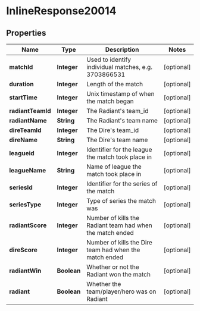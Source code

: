 
# InlineResponse20014

## Properties
Name | Type | Description | Notes
------------ | ------------- | ------------- | -------------
**matchId** | **Integer** | Used to identify individual matches, e.g. 3703866531 |  [optional]
**duration** | **Integer** | Length of the match |  [optional]
**startTime** | **Integer** | Unix timestamp of when the match began |  [optional]
**radiantTeamId** | **Integer** | The Radiant&#39;s team_id |  [optional]
**radiantName** | **String** | The Radiant&#39;s team name |  [optional]
**direTeamId** | **Integer** | The Dire&#39;s team_id |  [optional]
**direName** | **String** | The Dire&#39;s team name |  [optional]
**leagueid** | **Integer** | Identifier for the league the match took place in |  [optional]
**leagueName** | **String** | Name of league the match took place in |  [optional]
**seriesId** | **Integer** | Identifier for the series of the match |  [optional]
**seriesType** | **Integer** | Type of series the match was |  [optional]
**radiantScore** | **Integer** | Number of kills the Radiant team had when the match ended |  [optional]
**direScore** | **Integer** | Number of kills the Dire team had when the match ended |  [optional]
**radiantWin** | **Boolean** | Whether or not the Radiant won the match |  [optional]
**radiant** | **Boolean** | Whether the team/player/hero was on Radiant |  [optional]



